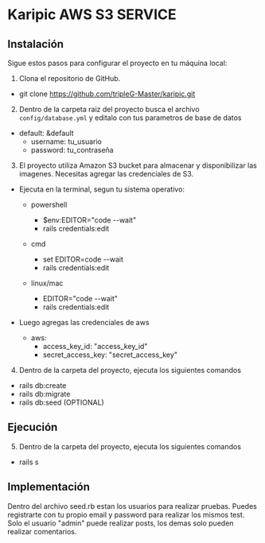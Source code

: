 # Karipic AWS S3 SERVICE

## Instalación

Sigue estos pasos para configurar el proyecto en tu máquina local:

1. Clona el repositorio de GitHub.
  - git clone https://github.com/tripleG-Master/karipic.git

2. Dentro de la carpeta raiz del proyecto busca el archivo <code>config/database.yml</code> y editalo con tus parametros de base de datos

  - default: &default 
    - username: tu_usuario 
    - password: tu_contraseña

3. El proyecto utiliza Amazon S3 bucket para almacenar y disponibilizar las imagenes. Necesitas agregar las credenciales de S3.

  - Ejecuta en la terminal, segun tu sistema operativo:  
    
    - powershell 
      - $env:EDITOR="code --wait"
      - rails credentials:edit

    - cmd 
      - set EDITOR=code --wait 
      - rails credentials:edit

    - linux/mac 
      - EDITOR="code --wait"
      - rails credentials:edit

  - Luego agregas las credenciales de aws

    - aws:
        - access_key_id: "access_key_id"
        - secret_access_key: "secret_access_key"
  
4. Dentro de la carpeta del proyecto, ejecuta los siguientes comandos
  - rails db:create 
  - rails db:migrate 
  - rails db:seed (OPTIONAL)


## Ejecución

5. Dentro de la carpeta del proyecto, ejecuta los siguientes comandos
  - rails s

## Implementación

Dentro del archivo seed.rb estan los usuarios para realizar pruebas. Puedes registrarte con tu propio email y password para realizar los mismos test. Solo el usuario "admin" puede realizar posts, los demas solo pueden realizar comentarios.

